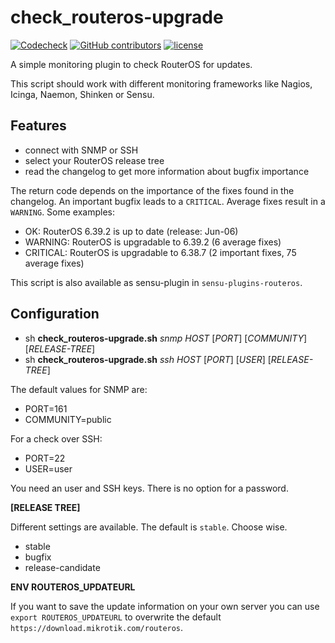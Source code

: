# check_routeros-upgrade

[![Codecheck](https://github.com/x70b1/check_routeros-upgrade/workflows/Codecheck/badge.svg?branch=master)](https://github.com/x70b1/check_routeros-upgrade/actions)
[![GitHub contributors](https://img.shields.io/github/contributors/x70b1/check_routeros-upgrade.svg)](https://github.com/x70b1/check_routeros-upgrade/graphs/contributors)
[![license](https://img.shields.io/github/license/x70b1/check_routeros-upgrade.svg)](https://github.com/x70b1/check_routeros-upgrade/blob/master/LICENSE)


A simple monitoring plugin to check RouterOS for updates.

This script should work with different monitoring frameworks like Nagios, Icinga, Naemon, Shinken or Sensu.


## Features

* connect with SNMP or SSH
* select your RouterOS release tree
* read the changelog to get more information about bugfix importance

The return code depends on the importance of the fixes found in the changelog.
An important bugfix leads to a `CRITICAL`.
Average fixes result in a `WARNING`.
Some examples:

* OK: RouterOS 6.39.2 is up to date (release: Jun-06)
* WARNING: RouterOS is upgradable to 6.39.2 (6 average fixes)
* CRITICAL: RouterOS is upgradable to 6.38.7 (2 important fixes, 75 average fixes)

This script is also available as sensu-plugin in `sensu-plugins-routeros`.


## Configuration

* sh **check_routeros-upgrade.sh** *snmp* *HOST* [*PORT*] [*COMMUNITY*] [*RELEASE-TREE*]
* sh **check_routeros-upgrade.sh** *ssh* *HOST* [*PORT*] [*USER*] [*RELEASE-TREE*]

The default values for SNMP are:
* PORT=161
* COMMUNITY=public

For a check over SSH:
* PORT=22
* USER=user

You need an user and SSH keys. There is no option for a password.

**[RELEASE TREE]**

Different settings are available. The default is `stable`. Choose wise.

* stable
* bugfix
* release-candidate

**ENV ROUTEROS_UPDATEURL**

If you want to save the update information on your own server you can use `export ROUTEROS_UPDATEURL` to overwrite the default `https://download.mikrotik.com/routeros`.

